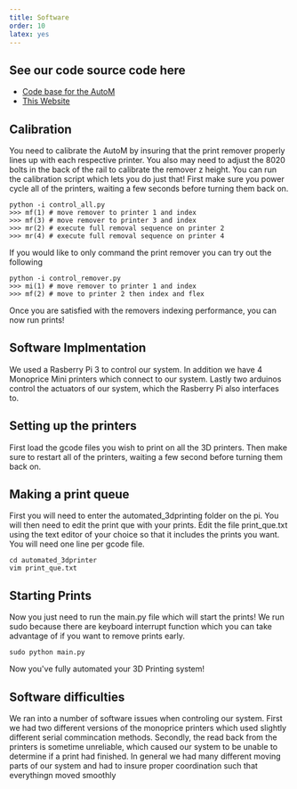 ```yaml
---
title: Software
order: 10 
latex: yes
---
```


## See our code source code here
- [Code base for the AutoM](https://github.com/phil80301/automated_3dprinter)
- [This Website](https://github.com/phil80301/autoM)

## Calibration

You need to calibrate the AutoM by insuring that the print remover properly lines up with each respective printer. You also may need to adjust the 8020 bolts in the back of the rail to calibrate the remover z height. You can run the calibration script which lets you do just that!
First make sure you power cycle all of the printers, waiting a few seconds before turning them back on.
```shell
python -i control_all.py
>>> mf(1) # move remover to printer 1 and index
>>> mf(3) # move remover to printer 3 and index
>>> mr(2) # execute full removal sequence on printer 2
>>> mr(4) # execute full removal sequence on printer 4
```

If you would like to only command the print remover you can try out the following
```shell
python -i control_remover.py
>>> mi(1) # move remover to printer 1 and index
>>> mf(2) # move to printer 2 then index and flex
```

Once you are satisfied with the removers indexing performance, you can now run prints!
## Software Implmentation

We used a Rasberry Pi 3 to control our system.
In addition we have 4 Monoprice Mini printers which connect to our system.
Lastly two arduinos control the actuators of our system, which the Rasberry Pi also interfaces to.

## Setting up the printers
First load the gcode files you wish to print on all the 3D printers.
Then make sure to restart all of the printers, waiting a few second before turning them back on.

## Making a print queue
First you will need to enter the automated_3dprinting folder on the pi. You will then need to edit the print que with your prints. Edit the file print_que.txt using the text editor of your choice so that it includes the prints you want. You will need one line per gcode file.
```shell
cd automated_3dprinter
vim print_que.txt
```

## Starting Prints
Now you just need to run the main.py file which will start the prints!
We run sudo because there are keyboard interrupt function which you can take advantage of if you want to remove prints early.
```shell
sudo python main.py
```
Now you've fully automated your 3D Printing system!

## Software difficulties
We ran into a number of software issues when controling our system. First we had two different versions of the monoprice printers which used slightly different serial commincation methods. Secondly, the read back from the printers is sometime unreliable, which caused our system to be unable to determine if a print had finished. In general we had many different moving parts of our system and had to insure proper coordination such that everythingn moved smoothly
